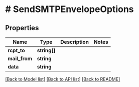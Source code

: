# # SendSMTPEnvelopeOptions

## Properties

Name | Type | Description | Notes
------------ | ------------- | ------------- | -------------
**rcpt_to** | **string[]** |  |
**mail_from** | **string** |  |
**data** | **string** |  |

[[Back to Model list]](../../README#models) [[Back to API list]](../../README#endpoints) [[Back to README]](../../README)
